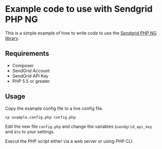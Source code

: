# Example code to use with Sendgrid PHP NG
This is a simple example of how to write code to use the [Sendgrid PHP NG library](https://github.com/taz77/sendgrid-php-ng).

Requirements
--------------------------------------------------------------------------------
 - Composer
 - SendGrid Account
 - SendGrid API Key
 - PHP 5.5 or greater
 
Usage
--------------------------------------------------------------------------------
Copy the example config file to a live config file.
 
  ``cp example.config.php config.php``

Edit the new file `config.php` and change the variables `$sendgrid_api_key`
and `$to` to your settings.

Execut the PHP script either via a web server or using PHP CLI.
